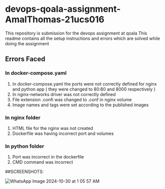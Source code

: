 # devops-qoala-assignment-AmalThomas-21ucs016

This repository is submission for the devops assignment at qoala This readme contains all the setup instructions and errors which are solved while doing the assignment 

## Errors Faced 
### In docker-compose.yaml 
1. In docker-compose.yaml the ports were not correctly defined for nginx and python app ( they were changed to 80:80 and 8000 respectively  )
2. In nginx-networks driver was not correctly defined 
3. File extension .confi was changed to .conf in nginx volume 
4. Image names and tags were set according to the published images 

### In nginx folder 
1. HTML file for the nginx was not created 
2. Dockerfile was having incorrect port and volumes 

### In python folder 
1. Port was incorrect in the dockerfile 
2. CMD command was incorrect 

##SCREENSHOTS:

![WhatsApp Image 2024-10-30 at 1 05 57 AM](https://github.com/user-attachments/assets/20a0c54e-fb29-4275-bdf4-1e4534ac556a)

